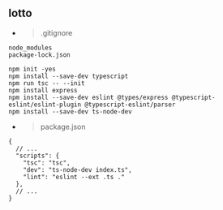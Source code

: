 ## lotto

- > .gitignore

```
node_modules
package-lock.json
```

```
npm init -yes
npm install --save-dev typescript
npm run tsc -- --init
npm install express
npm install --save-dev eslint @types/express @typescript-eslint/eslint-plugin @typescript-eslint/parser
npm install --save-dev ts-node-dev
```

- > package.json

```
{
  // ...
  "scripts": {
    "tsc": "tsc",
    "dev": "ts-node-dev index.ts",
    "lint": "eslint --ext .ts ."
  },
  // ...
}
```